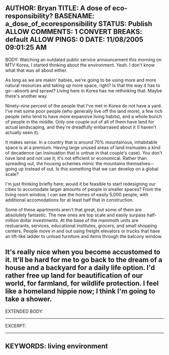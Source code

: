 AUTHOR: Bryan
TITLE: A dose of eco-responsibility?
BASENAME: a_dose_of_ecoresponsibility
STATUS: Publish
ALLOW COMMENTS: 1
CONVERT BREAKS: __default__
ALLOW PINGS: 0
DATE: 11/08/2005 09:01:25 AM
-----
BODY:
Watching an outdated public service announcement this morning on MTV Korea, I started thinking about the environment. Yeah. I don't know what that was all about either.

As long as we are makin' babies, we're going to be using more and more natural resources and taking up more space, right? Is that the way it has to go--absorb and sprawl? Living here in Korea has me rethinking that. Maybe there's another way.

Ninety-nine percent of the people that I've met in Korea do not have a yard. I've met some poor people (who generally live off the land more), a few rich people (who tend to have more expansive living habits), and a whole bunch of people in the middle. Only one couple out of all of them have land for actual landscaping, and they're dreadfully embarrased about it (I haven't actually seen it). 

It makes sense. In a country that is around 70% mountainous, inhabitable space is at a premium. Having large unused areas of land insinuates a kind of decadence (an insinuation that is untrue in that couple's case). You don't have land and not use it; it's not efficient or economical. Rather than spreading out, the housing schemes mimic the mountains themselves--going up instead of out. Is this something that we can develop on a global scale?

I'm just thinking briefly here; would it be feasible to start redesigning our cities to accomodate larger amounts of people in smaller spaces? From the living room window, I can see the homes of easily 5,000 people, with additional accomodations for at least half that in construction. 

Some of these apartments aren't that great, but some of them are absolutely fantastic. The new ones are top scale and easily surpass half-million dollar investments. At the base of the mammoth units are restuarants, services, educational institutes, grocers, and small shopping centers. People move in and out using freight elevators or trucks that have an lift-like ladder to unload furniture and items through the balcony window.

It's really nice when you become accustomed to it. It'll be hard for me to go back to the dream of a house and a backyard for a daily life option. I'd rather free up land for beautification of our world, for farmland, for wildlife protection. I feel like a homeland hippie now; I think I'm going to take a shower.
-----
EXTENDED BODY:

-----
EXCERPT:

-----
KEYWORDS:
living environment
-----



